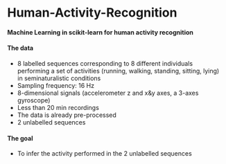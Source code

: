 # Human-Activity-Recognition

#### Machine Learning in scikit-learn for human activity recognition

#### The data

+ 8 labelled sequences corresponding to 8 different individuals performing a set of activities (running, walking, standing, sitting, lying) in seminaturalistic conditions
+ Sampling frequency: 16 Hz
+ 8-dimensional signals (accelerometer z and x&y axes, a 3-axes gyroscope)
+ Less than 20 min recordings
+ The data is already pre-processed
+ 2 unlabelled sequences

#### The goal

+ To infer the activity performed in the 2 unlabelled sequences
